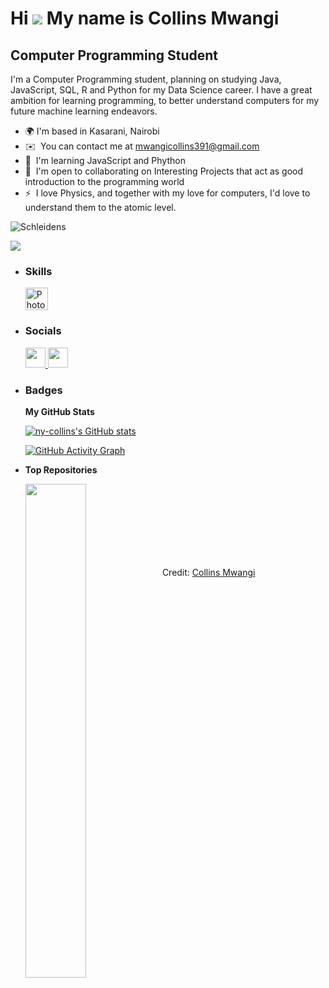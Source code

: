 Hi   ![](https://user-images.githubusercontent.com/18350557/176309783-0785949b-9127-417c-8b55-ab5a4333674e.gif) My name is Collins Mwangi
======================================================================================================================================

Computer Programming Student
----------------------------

I'm a Computer Programming student, planning on studying Java, JavaScript, SQL, R and Python for my Data Science career. I have a great ambition for learning programming, to better understand computers for my future machine learning endeavors.

* 🌍      I'm based in Kasarani, Nairobi
* ✉️     You can contact me at [mwangicollins391@gmail.com](mailto:mwangicollins391@gmail.com)
* 🧠      I'm learning JavaScript and Phython
* 🤝      I'm open to collaborating on Interesting Projects that act as good introduction to the programming world
* ⚡      I love Physics, and together with my love for computers, I'd love to understand them to the atomic level.

<img align="center" alt="Schleidens" src="https://cdn.dribbble.com/users/1059583/screenshots/4171367/coding-freak.gif">

<a href="https://www.github.com/ny-collins" target="_blank" rel="noreferrer"><img
src="https://img.shields.io/github/followers/ny-collins?logo=github&style=for-the-badge&color=0891b2&labelColor=14532d" /></a>


*  ### Skills


      <p align="left">
      <a href="https://www.adobe.com/uk/products/photoshop.html" target="_blank" rel="noreferrer"><img src="https://raw.githubusercontent.com/danielcranney/readme-generator/main/public/icons/skills/photoshop-colored.svg" width="36" height="36" alt="Photoshop" /></a>
      </p>


*  ### Socials

    <p align="left"> <a href="https://www.github.com/ny-collins" target="_blank" rel="noreferrer"> <picture> <source media="(prefers-color-scheme: dark)" srcset="https://raw.githubusercontent.com/danielcranney/readme-generator/main/public/icons/socials/github-dark.svg" /> <source media="(prefers-color-scheme: light)" srcset="https://raw.githubusercontent.com/danielcranney/readme-generator/main/public/icons/socials/github.svg" /> <img src="https://raw.githubusercontent.com/danielcranney/readme-generator/main/public/icons/socials/github.svg" width="32" height="32" /> </picture> </a> <a href="http://www.instagram.com/ny_col_.lynx" target="_blank" rel="noreferrer"> <picture> <source media="(prefers-color-scheme: dark)" srcset="https://raw.githubusercontent.com/danielcranney/readme-generator/main/public/icons/socials/instagram-dark.svg" /> <source media="(prefers-color-scheme: light)" srcset="https://raw.githubusercontent.com/danielcranney/readme-generator/main/public/icons/socials/instagram.svg" /> <img src="https://raw.githubusercontent.com/danielcranney/readme-generator/main/public/icons/socials/instagram.svg" width="32" height="32" /> </picture> </a></p>

*  ### Badges

    <b>My GitHub Stats</b>
    
    <a href="http://www.github.com/ny-collins"><img src="https://github-readme-stats.vercel.app/api?username=ny-collins&show_icons=true&hide=&count_private=true&title_color=0891b2&text_color=ffffff&icon_color=0891b2&bg_color=14532d&hide_border=true&show_icons=true" alt="ny-collins's GitHub stats" /></a>

    <a href="https://github.com/ny-collins">
      <img src="https://github-readme-activity-graph.vercel.app/graph?username=ny-collins&bg_color=1c1917&color=ffffff&line=14b8a6&point=ffffff&area=true&hide_border=true" alt="GitHub Activity Graph" />
    </a>

*  <b>Top Repositories</b>

    <div width="100%" align="center"><a href="https://github.com/ny-collins/ny-collins" align="left"><img align="left" width="45%" src="https://github-readme-stats.vercel.app/api/pin/?username=ny-collins&repo=ny-collins&title_color=0891b2&text_color=ffffff&icon_color=0891b2&bg_color=14532d&hide_border=true&locale=en" /></a></div><br /><br /><br /><br /><br /><br /><br />

      <p>Credit: <a href="https://github.com/ny-collins">  Collins Mwangi </a></p>
